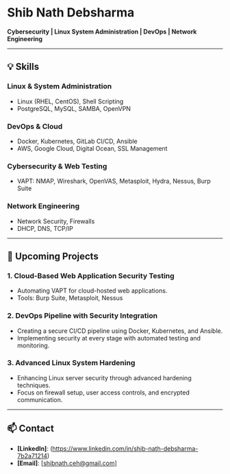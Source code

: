 # Shib Nath Debsharma

**Cybersecurity | Linux System Administration | DevOps | Network Engineering**

---

## 💡 Skills

### Linux & System Administration
- Linux (RHEL, CentOS), Shell Scripting
- PostgreSQL, MySQL, SAMBA, OpenVPN

### DevOps & Cloud
- Docker, Kubernetes, GitLab CI/CD, Ansible
- AWS, Google Cloud, Digital Ocean, SSL Management

### Cybersecurity & Web Testing
- VAPT: NMAP, Wireshark, OpenVAS, Metasploit, Hydra, Nessus, Burp Suite

### Network Engineering
- Network Security, Firewalls
- DHCP, DNS, TCP/IP

---

## 🚀 Upcoming Projects

### 1. **Cloud-Based Web Application Security Testing**
- Automating VAPT for cloud-hosted web applications.
- Tools: Burp Suite, Metasploit, Nessus

### 2. **DevOps Pipeline with Security Integration**
- Creating a secure CI/CD pipeline using Docker, Kubernetes, and Ansible.
- Implementing security at every stage with automated testing and monitoring.

### 3. **Advanced Linux System Hardening**
- Enhancing Linux server security through advanced hardening techniques.
- Focus on firewall setup, user access controls, and encrypted communication.

---

## 📫 Contact

- **[LinkedIn]**: (https://www.linkedin.com/in/shib-nath-debsharma-7b2a71214) 
- **[Email]**: [shibnath.ceh@gmail.com]  
